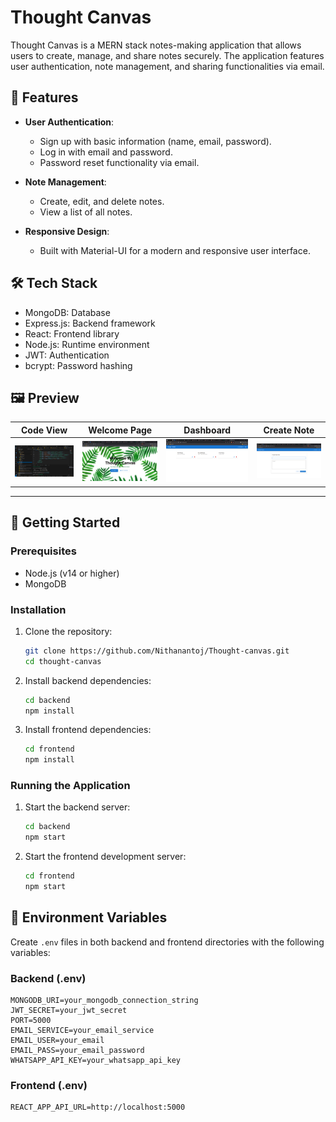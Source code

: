 # Thought Canvas

Thought Canvas is a MERN stack notes-making application that allows users to create, manage, and share notes securely. The application features user authentication, note management, and sharing functionalities via email.

## 🚀 Features

- **User Authentication**: 
  - Sign up with basic information (name, email, password).
  - Log in with email and password.
  - Password reset functionality via email.

- **Note Management**:
  - Create, edit, and delete notes.
  - View a list of all notes.

- **Responsive Design**: 
  - Built with Material-UI for a modern and responsive user interface.

## 🛠️ Tech Stack

- MongoDB: Database
- Express.js: Backend framework
- React: Frontend library
- Node.js: Runtime environment
- JWT: Authentication
- bcrypt: Password hashing


## 🖼️ Preview

| Code View | Welcome Page | Dashboard | Create Note |
|-----------|-------------|---------------|-----------|
| ![Code](./images/code.png) | ![Welcome](./images/Welcome.png) | ![Dashboard](./images/DashBoard.png) | ![CreateNote](./images/createNote.png) |

---

## 📝 Getting Started

### Prerequisites

- Node.js (v14 or higher)
- MongoDB

### Installation

1. Clone the repository:
   ```bash
   git clone https://github.com/Nithanantoj/Thought-canvas.git
   cd thought-canvas
   ```
2. Install backend dependencies:
   ```bash
   cd backend
   npm install
   ```
3. Install frontend dependencies:
   ```bash
   cd frontend
   npm install
   ```

### Running the Application

1. Start the backend server:
   ```bash
   cd backend
   npm start
   ```

2. Start the frontend development server:
   ```bash
   cd frontend
   npm start
   ```

## 🔐 Environment Variables

Create `.env` files in both backend and frontend directories with the following variables:

### Backend (.env)
```
MONGODB_URI=your_mongodb_connection_string
JWT_SECRET=your_jwt_secret
PORT=5000
EMAIL_SERVICE=your_email_service
EMAIL_USER=your_email
EMAIL_PASS=your_email_password
WHATSAPP_API_KEY=your_whatsapp_api_key
```

### Frontend (.env)
```
REACT_APP_API_URL=http://localhost:5000
```
